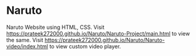 # Naruto
Naruto Website using HTML, CSS.
Visit https://prateek272000.github.io/Naruto/Naruto-Project/main.html to view the same.
Visit https://prateek272000.github.io/Naruto/Naruto-video/index.html to view custom video player.
